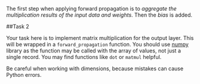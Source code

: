 
The first step when applying forward propagation is to _aggregate the multiplication results of the input data and weights_. Then the _bias_ is added.

##Task 2

Your task here is to implement matrix multiplication for the output layer. This will be wrapped in a `forward_propagation` function. You should use [numpy](http://www.numpy.org/) library as the function may be called with the array of values, not just a single record. You may find functions like `dot` or `matmul` helpful.

Be careful when working with dimensions, because mistakes can cause Python errors.
